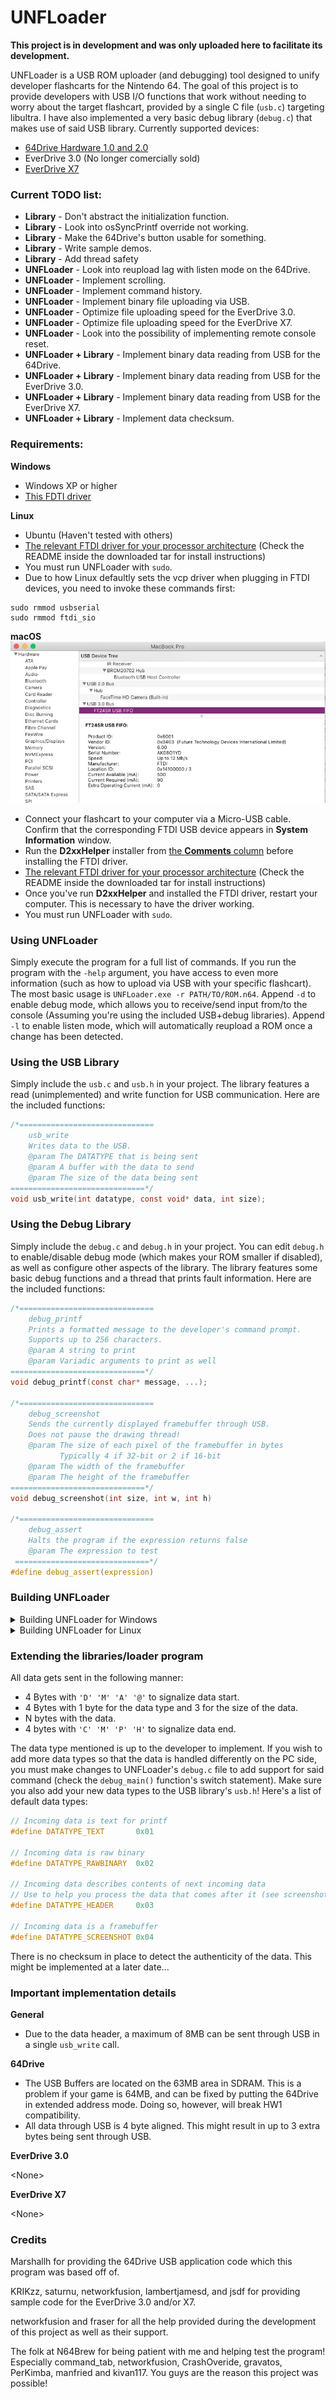 # UNFLoader
**This project is in development and was only uploaded here to facilitate its development.**

UNFLoader is a USB ROM uploader (and debugging) tool designed to unify developer flashcarts for the Nintendo 64. The goal of this project is to provide developers with USB I/O functions that work without needing to worry about the target flashcart, provided by a single C file (`usb.c`) targeting libultra. I have also implemented a very basic debug library (`debug.c`) that makes use of said USB library.
Currently supported devices:
* [64Drive Hardware 1.0 and 2.0](http://64drive.retroactive.be/)
* EverDrive 3.0 (No longer comercially sold)
* [EverDrive X7](https://krikzz.com/store/home/55-everdrive-64-x7.html)


### Current TODO list:
* **Library** - Don't abstract the initialization function.
* **Library** - Look into osSyncPrintf override not working.
* **Library** - Make the 64Drive's button usable for something.
* **Library** - Write sample demos.
* **Library** - Add thread safety
* **UNFLoader** - Look into reupload lag with listen mode on the 64Drive.
* **UNFLoader** - Implement scrolling.
* **UNFLoader** - Implement command history.
* **UNFLoader** - Implement binary file uploading via USB.
* **UNFLoader** - Optimize file uploading speed for the EverDrive 3.0.
* **UNFLoader** - Optimize file uploading speed for the EverDrive X7.
* **UNFLoader** - Look into the possibility of implementing remote console reset.
* **UNFLoader + Library** - Implement binary data reading from USB for the 64Drive.
* **UNFLoader + Library** - Implement binary data reading from USB for the EverDrive 3.0.
* **UNFLoader + Library** - Implement binary data reading from USB for the EverDrive X7.
* **UNFLoader + Library** - Implement data checksum.


### Requirements:
**Windows**
* Windows XP or higher
* [This FDTI driver](http://www.ftdichip.com/Drivers/CDM/CDM21228_Setup.zip)

**Linux**
* Ubuntu (Haven't tested with others)
* [The relevant FTDI driver for your processor architecture](https://www.ftdichip.com/Drivers/D2XX.htm) (Check the README inside the downloaded tar for install instructions)
* You must run UNFLoader with `sudo`.
* Due to how Linux defaultly sets the vcp driver when plugging in FTDI devices, you need to invoke these commands first: 
```
sudo rmmod usbserial
sudo rmmod ftdi_sio
```

**macOS**
![The macOS System Information window showing an FTDI device connected to a USB3 port](readme_assets/macos_system_report.png)
* Connect your flashcart to your computer via a Micro-USB cable. Confirm that the corresponding FTDI USB device appears in **System Information** window.
* Run the **D2xxHelper** installer from [the **Comments** column](https://www.ftdichip.com/Drivers/D2XX.htm) before installing the FTDI driver.
* [The relevant FTDI driver for your processor architecture](https://www.ftdichip.com/Drivers/D2XX.htm) (Check the README inside the downloaded tar for install instructions)
* Once you've run **D2xxHelper** and installed the FTDI driver, restart your computer. This is necessary to have the driver working.
* You must run UNFLoader with `sudo`.


### Using UNFLoader
Simply execute the program for a full list of commands. If you run the program with the `-help` argument, you have access to even more information (such as how to upload via USB with your specific flashcart). The most basic usage is `UNFLoader.exe -r PATH/TO/ROM.n64`. Append `-d` to enable debug mode, which allows you to receive/send input from/to the console (Assuming you're using the included USB+debug libraries). Append `-l` to enable listen mode, which will automatically reupload a ROM once a change has been detected.


### Using the USB Library
Simply include the `usb.c` and `usb.h` in your project. The library features a read (unimplemented) and write function for USB communication.
Here are the included functions:
```c
/*==============================
    usb_write
    Writes data to the USB.
    @param The DATATYPE that is being sent
    @param A buffer with the data to send
    @param The size of the data being sent
==============================*/
void usb_write(int datatype, const void* data, int size);
```


### Using the Debug Library
Simply include the `debug.c` and `debug.h` in your project. You can edit `debug.h` to enable/disable debug mode (which makes your ROM smaller if disabled), as well as configure other aspects of the library. The library features some basic debug functions and a thread that prints fault information.
Here are the included functions:
```c
/*==============================
    debug_printf
    Prints a formatted message to the developer's command prompt.
    Supports up to 256 characters.
    @param A string to print
    @param Variadic arguments to print as well
==============================*/
void debug_printf(const char* message, ...);

/*==============================
    debug_screenshot
    Sends the currently displayed framebuffer through USB.
    Does not pause the drawing thread!
    @param The size of each pixel of the framebuffer in bytes
           Typically 4 if 32-bit or 2 if 16-bit
    @param The width of the framebuffer
    @param The height of the framebuffer
==============================*/
void debug_screenshot(int size, int w, int h)

/*==============================
    debug_assert
    Halts the program if the expression returns false
    @param The expression to test
 ==============================*/
#define debug_assert(expression)
```

### Building UNFLoader
<details><summary>Building UNFLoader for Windows</summary>
<p>
Simply load the project file in Visual Studio 2019 or higher.
The Include folder should already have everything you need for both Windows and Linux, but if you wish to build/retrieve the libraries yourself:

**pdcurses.lib**
* Grab the latest version of PDCurses from [here](https://github.com/wmcbrine/PDCurses).
* Extract the contents of the zip (preferrably somewhere with no spaces in the file path, like `c:\pdcurses`).
* Open the Visual Studio Command Prompt (Tools->Command Line->Developer Command Prompt).
* Run the command `set PDCURSES_SRCDIR=c:\PATH\TO\pdcurses`, obviously replacing the path with your one.
* CD into the `pdcurses/wincon` folder.
* Run the command `nmake -f Makefile.vc` to build pdcurses.
* Copy the `pdcurses.lib` that was compiled from the wincon folder to `UNFLoader/Include`, replacing the pdcurses library in there.
* Copy the `curses.h`, `curspriv.h`, and `panel.h` from the pdcurses directory and put them in `UNFLoader/Include`.
* Open `curses.h` and uncomment the line with `#define MOUSE_MOVED` to fix a warning due to `wincon.h`.

**ftd2xx.lib**
* Download the FTDI driver provided in the **Requirements** section and extract the executable from the zip.
* This is a self extracting executable, meaning you can open the .exe with with a zip program. 
* Grab `ftd2xx.h` and put it in `UNFLoader/Include`.
* Grab `ftd2xx.lib` from `i386` or `amd64` (depending on your CPU architecture) and put it in `UNFLoader/Include`.

**lodepng**
* Download the latest version of LodePNG from [here](https://lodev.org/lodepng/).
* Place `lodepng.cpp` and `lodepng.h` in `UNFLoader/Include`.

Once you have all of these files built and put in the `Include` folder, you're set to compile!
</p>
</details>

<details><summary>Building UNFLoader for Linux</summary>
<p>
You need to have the FTDI driver installed, as well as ncurses.
Install ncurses by invoking:

```
sudo apt-get install libncurses5-dev libncursesw5-dev
```

Once the dependencies are installed, simply execute the makefile:

```
make -f makefile.linux
```

The Include folder should already have everything you need for both Windows and Linux, but if you wish to retrieve the libraries yourself:

**ftd2xx + WinTypes**
* Download the FTDI driver provided in the **Requirements** section and extract the zip.
* Go into the `release` folder.
* Grab `ftd2xx.h` and `WinTypes.h` and put it in `UNFLoader/Include`.

**lodepng**
* Download the latest version of LodePNG from [here](https://lodev.org/lodepng/).
* Place `lodepng.cpp` and `lodepng.h` in `UNFLoader/Include`.

Once you have all of these files built and put in the `Include` folder, you're set to compile!
</p>
</details>

### Extending the libraries/loader program
All data gets sent in the following manner:
* 4 Bytes with `'D' 'M' 'A' '@'` to signalize data start.
* 4 Bytes with 1 byte for the data type and 3 for the size of the data.
* N bytes with the data.
* 4 bytes with `'C' 'M' 'P' 'H'` to signalize data end.

The data type mentioned is up to the developer to implement. If you wish to add more data types so that the data is handled differently on the PC side, you must make changes to UNFLoader's `debug.c` file to add support for said command (check the `debug_main()` function's switch statement). Make sure you also add your new data types to the USB library's `usb.h`! Here's a list of default data types:
```c
// Incoming data is text for printf
#define DATATYPE_TEXT       0x01

// Incoming data is raw binary
#define DATATYPE_RAWBINARY  0x02

// Incoming data describes contents of next incoming data
// Use to help you process the data that comes after it (see screenshot implmentation)
#define DATATYPE_HEADER     0x03

// Incoming data is a framebuffer
#define DATATYPE_SCREENSHOT 0x04
```
There is no checksum in place to detect the authenticity of the data. This might be implemented at a later date...


### Important implementation details
**General**
* Due to the data header, a maximum of 8MB can be sent through USB in a single `usb_write` call.

**64Drive**
* The USB Buffers are located on the 63MB area in SDRAM. This is a problem if your game is 64MB, and can be fixed by putting the 64Drive in extended address mode. Doing so, however, will break HW1 compatibility.
* All data through USB is 4 byte aligned. This might result in up to 3 extra bytes being sent through USB.

**EverDrive 3.0**

\<None>

**EverDrive X7**

\<None>


### Credits
Marshallh for providing the 64Drive USB application code which this program was based off of.

KRIKzz, saturnu, networkfusion, lambertjamesd, and jsdf for providing sample code for the EverDrive 3.0 and/or X7.

networkfusion and fraser for all the help provided during the development of this project as well as their support.

The folk at N64Brew for being patient with me and helping test the program! Especially command_tab, networkfusion, CrashOveride, gravatos, PerKimba, manfried and kivan117. You guys are the reason this project was possible!
